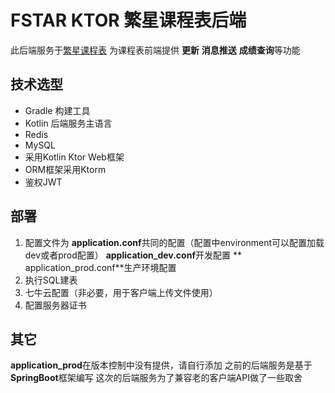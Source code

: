 # FSTAR KTOR 繁星课程表后端

此后端服务于[繁星课程表](https://github.com/mikai233/fstar-client)
为课程表前端提供 **更新** **消息推送** **成绩查询**等功能

## 技术选型

- Gradle 构建工具
- Kotlin 后端服务主语言
- Redis
- MySQL
- 采用Kotlin Ktor Web框架
- ORM框架采用Ktorm
- 鉴权JWT

## 部署

1. 配置文件为 **application.conf**共同的配置（配置中environment可以配置加载dev或者prod配置） **application_dev.conf**开发配置 **
   application_prod.conf**生产环境配置
2. 执行SQL建表
3. 七牛云配置（非必要，用于客户端上传文件使用）
4. 配置服务器证书

## 其它

**application_prod**在版本控制中没有提供，请自行添加 之前的后端服务是基于**SpringBoot**框架编写 这次的后端服务为了兼容老的客户端API做了一些取舍